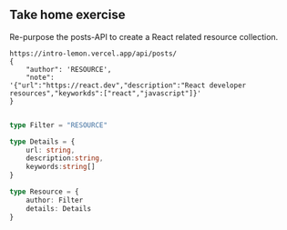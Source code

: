 ## Take home exercise

Re-purpose the posts-API to create a React related resource collection. 

```
https://intro-lemon.vercel.app/api/posts/
{ 
    "author": 'RESOURCE', 
    "note": 
'{"url":"https://react.dev","description":"React developer resources","keyworkds":["react","javascript"]}' 
}
```

```typescript

type Filter = "RESOURCE"

type Details = {
    url: string, 
    description:string, 
    keywords:string[]
}

type Resource = {
    author: Filter
    details: Details
}

```

